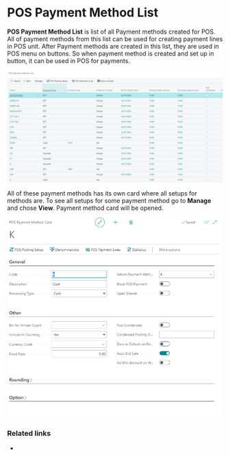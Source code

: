# POS Payment Method List

**POS Payment Method List** is list of all Payment methods created for POS. All of payment methods from this list can be used for creating payment lines in POS unit. After Payment methods are created in this list, they are used in POS menu on buttons. So when payment method is created and set up in button, it can be used in POS for payments.

![POS_payment_method](../images/POS_payment_method.PNG)

All of these payment methods has its own card where all setups for methods are. To see all setups for some payment method go to **Manage** and chose **View**. Payment method card will be opened.

![payment_method_card](../images/Payment_method_card.PNG)

### Related links

- 